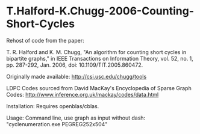 # T.Halford-K.Chugg-2006-Counting-Short-Cycles

Rehost of code from the paper:

T. R. Halford and K. M. Chugg, "An algorithm for counting short cycles in bipartite graphs," in IEEE Transactions on Information Theory, vol. 52, no. 1, pp. 287-292, Jan. 2006, doi: 10.1109/TIT.2005.860472.

Originally made available: http://csi.usc.edu/chugg/tools

LDPC Codes sourced from David MacKay's Encyclopedia of Sparse Graph Codes: http://www.inference.org.uk/mackay/codes/data.html

Installation:
Requires openblas/cblas.

Usage:
Command line, use graph as input without dash: "cyclenumeration.exe PEGREG252x504"
